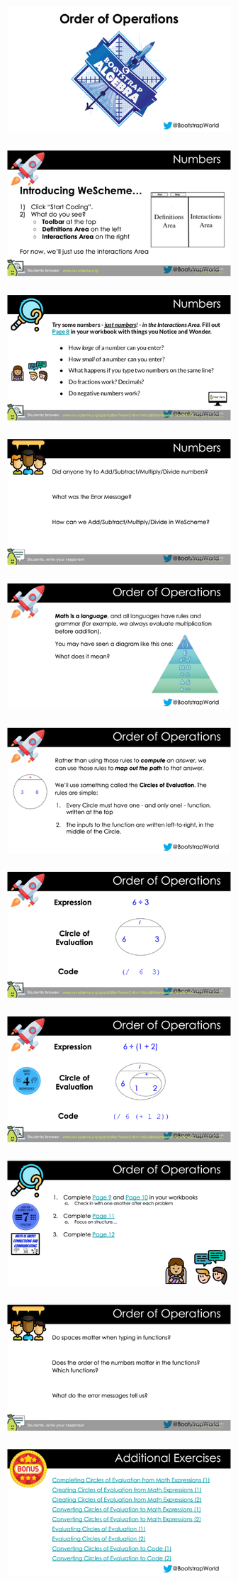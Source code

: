 #

![Order_of_Operations-WeScheme-0000.png](Order_of_Operations-WeScheme-0000.png)

#

![Order_of_Operations-WeScheme-0001.png](Order_of_Operations-WeScheme-0001.png)

#

![Order_of_Operations-WeScheme-0002.png](Order_of_Operations-WeScheme-0002.png)

#

![Order_of_Operations-WeScheme-0003.png](Order_of_Operations-WeScheme-0003.png)

#

![Order_of_Operations-WeScheme-0004.png](Order_of_Operations-WeScheme-0004.png)

#

![Order_of_Operations-WeScheme-0005.png](Order_of_Operations-WeScheme-0005.png)

#

![Order_of_Operations-WeScheme-0006.png](Order_of_Operations-WeScheme-0006.png)

#

![Order_of_Operations-WeScheme-0007.png](Order_of_Operations-WeScheme-0007.png)

#

![Order_of_Operations-WeScheme-0008.png](Order_of_Operations-WeScheme-0008.png)

#

![Order_of_Operations-WeScheme-0009.png](Order_of_Operations-WeScheme-0009.png)

#

![Order_of_Operations-WeScheme-0010.png](Order_of_Operations-WeScheme-0010.png)

